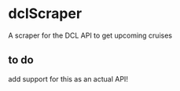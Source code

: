 # dclScraper
A scraper for the DCL API to get upcoming cruises


## to do

add support for this as an actual API!